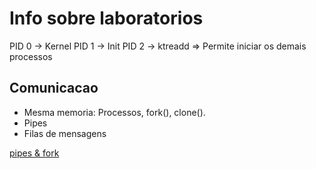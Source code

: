 # Info sobre laboratorios

PID 0 -> Kernel
PID 1 -> Init
PID 2 -> ktreadd => Permite iniciar os demais processos

## Comunicacao

- Mesma memoria: Processos, fork(), clone().
- Pipes
- Filas de mensagens

[pipes & fork](https://www.geeksforgeeks.org/c-program-demonstrate-fork-and-pipe/)
